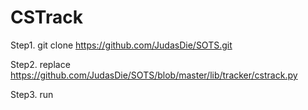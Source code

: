 # CSTrack

Step1.  git clone https://github.com/JudasDie/SOTS.git


Step2. replace https://github.com/JudasDie/SOTS/blob/master/lib/tracker/cstrack.py


Step3. run










